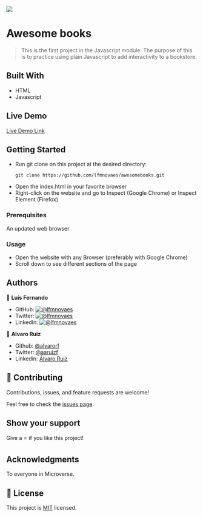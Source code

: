 ![](https://img.shields.io/badge/Microverse-blueviolet)

# Awesome books

> This is the first project in the Javascript module. The purpose of this is to practice using plain Javascript to add interactivity to a bookstore.

## Built With

- HTML
- Javascript


## Live Demo

[Live Demo Link](https://lfmnovaes.github.io/awesomebooks/)

## Getting Started

- Run git clone on this project at the desired directory:
   ```
   git clone https://github.com/lfmnovaes/awesomebooks.git
   ```
- Open the index.html in your favorite browser
- Right-click on the website and go to Inspect (Google Chrome) or Inspect Element (Firefox)

### Prerequisites

An updated web browser

### Usage

- Open the website with any Browser (preferably with Google Chrome)
- Scroll down to see different sections of the page

## Authors

👤 **Luís Fernando**

- GitHub: [![@lfmnovaes](https://img.shields.io/github/watchers/lfmnovaes/portfolio?color=lightgray&style=plastic&labelColor=blue)](https://github.com/lfmnovaes)
- Twitter: [![@lfmnovaes](https://img.shields.io/twitter/follow/lfmnovaes?style=plastic&labelColor=blue)](https://www.twitter.com/lfmnovaes/)
- LinkedIn: [![@lfmnovaes](https://img.shields.io/badge/LinkedIn-blue?style=plastic&logo=linkedin)](https://www.linkedin.com/in/lfmnovaes/)


👤 **Alvaro Ruiz**

- Github: [@alvarorf](https://github.com/alvarorf)
- Twitter: [@aaruizf](https://twitter.com/aaruizf)
- Linkedin: [Álvaro Ruiz](https://www.linkedin.com/in/alvaro-andr%C3%A9s-ruiz-florez/)

## 🤝 Contributing

Contributions, issues, and feature requests are welcome!

Feel free to check the [issues page](../../issues/).

## Show your support

Give a ⭐️ if you like this project!

## Acknowledgments

To everyone in Microverse.

## 📝 License

This project is [MIT](./LICENSE) licensed.